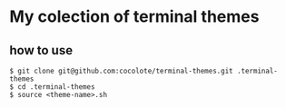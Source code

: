 # My colection of terminal themes

how to use
---

```
$ git clone git@github.com:cocolote/terminal-themes.git .terminal-themes
$ cd .terminal-themes
$ source <theme-name>.sh
```
